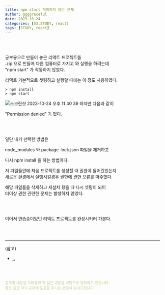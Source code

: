 ```yaml
---
title: npm start 작동하지 않는 문제
author: ggggraceful
date: 2023-10-24
categories: [03.STUDY, react]
tags: [STUDY, react]
---
```


<br/>
<br/>

공부용으로 만들어 놓은 리액트 프로젝트를  
.zip 으로 만들어 다른 컴퓨터로 가지고 와 실행을 하려는데  
"npm start" 가 작동하지 않았다.  


리액트 기본적으로 셋팅하고 실행할 때에는 이 정도 사용하였다.   
~~~
> npm install
> npm start
~~~


![스크린샷 2023-10-24 오후 11 40 39](https://github.com/ggggraceful/ggggraceful/assets/109974940/4a97e3a1-65cc-4a5a-ae07-9d748f5ea9ad)
하지만 다음과 같이  

"Permission denied" 가 떴다.  


<br/>
<br/>


일단 내가 선택한 방법은  

node_modules 와
package-lock.json 파일을 제거하고  

다시 npm install 을 하는 방법이다.  



저 파일들안에 처음 프로젝트를 생성할 때 권한이 들어갔었는지  
새로운 환경에서 실행시킬경우 권한에 관한 오류를 마주했다.   

해당 파일들을 삭제하고 재설치 했을 때 다시 셋팅이 되어  
더이상 권한 관련한 문제는 발생하지 않았다.  

<br/>
<br/>

이어서 연습중이었던 리액트 프로젝트를 완성시키러 가본다.


<br/>
<br/>

---

(참고)

- [..](..)

<br/>
<br/>

<span style="font-size: 12px; color:  #cbce91"> 공부한 내용을 여러글과 책 읽은 내용을 바탕으로 정리하고 있습니다.</span>  
<span style="font-size: 12px; color:  #cbce91"> 좋은 글로 저의 공부에 도움을 주시는 분들께 감사드립니다. </span>

<!--

❤️면접예상질문 ❤️

-->
